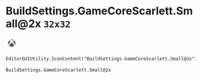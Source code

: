 # BuildSettings.GameCoreScarlett.Small@2x `32x32`
<img src="/img/BuildSettings.GameCoreScarlett.Small.png" width=32 height=32>

``` CSharp
EditorGUIUtility.IconContent("BuildSettings.GameCoreScarlett.Small@2x")
```
```
BuildSettings.GameCoreScarlett.Small@2x
```
